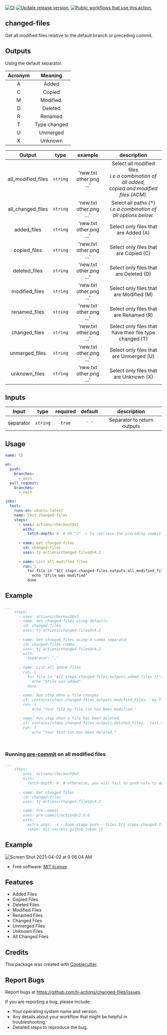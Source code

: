 [![CI](https://github.com/tj-actions/changed-files/actions/workflows/test.yml/badge.svg)](https://github.com/tj-actions/changed-files/actions/workflows/test.yml) [![Update release version.](https://github.com/tj-actions/changed-files/actions/workflows/sync-release-version.yml/badge.svg)](https://github.com/tj-actions/changed-files/actions/workflows/sync-release-version.yml) <a href="https://github.com/search?q=tj-actions+changed-files+path%3A.github%2Fworkflows+language%3AYAML&type=code" target="_blank" title="Public workflows that use this action."><img src="https://img.shields.io/endpoint?url=https%3A%2F%2Fapi-git-master.endbug.vercel.app%2Fapi%2Fgithub-actions%2Fused-by%3Faction%3Dtj-actions%2Fchanged-files%26badge%3Dtrue" alt="Public workflows that use this action."></a>

changed-files
-------------

Get all modified files relative to the default branch or preceding commit.


## Outputs

Using the default separator.

| Acronym   |  Meaning     |
|:---------:|:------------:|
| A         | Added        |
| C         | Copied       |
| M         | Modified.    |
| D         | Deleted      |
| R         | Renamed      |
| T         | Type changed |
| U         | Unmerged     |
| X         | Unknown      |


|   Output             |    type      |  example                       |         description                      |
|:-------------------:|:------------:|:------------------------------:|:----------------------------------------:|
| all_modified_files   |  `string`    |    'new.txt other.png ...'     |  Select all modified files <br /> *i.e a combination of all added, <br />copied and modified files (ACM).*  |
| all_changed_files   |  `string`    |    'new.txt other.png ...'     |  Select all paths (*) <br /> *i.e a combination of all options below.*  |
| added_files         |  `string`    |    'new.txt other.png ...'     |  Select only files that are Added (A)    |
| copied_files        |  `string`    |    'new.txt other.png ...'     |  Select only files that are Copied (C)   |
| deleted_files       |  `string`    |    'new.txt other.png ...'     |  Select only files that are Deleted (D)  |
| modified_files      |  `string`    |    'new.txt other.png ...'     |  Select only files that are Modified (M) |
| renamed_files       |  `string`    |    'new.txt other.png ...'     |  Select only files that are Renamed (R)  |
| changed_files       |  `string`    |    'new.txt other.png ...'     |  Select only files that have their file type changed (T) |
| unmerged_files      |  `string`    |    'new.txt other.png ...'     |  Select only files that are Unmerged (U) |
| unknown_files       |  `string`    |    'new.txt other.png ...'     |  Select only files that are Unknown (X)  |


## Inputs

|   Input       |    type    |  required      |  default                      |  description  |
|:-------------:|:-----------:|:-------------:|:----------------------------:|:-------------:|
| separator         |  `string`   |    `true` |                          `' '` |  Separator to return outputs        |


## Usage

```yaml
name: CI

on:
  push:
    branches:
      - main
  pull_request:
    branches:
      - main

jobs:
  test:
    runs-on: ubuntu-latest
    name: Test changed-files
    steps:
      - uses: actions/checkout@v2
        with:
          fetch-depth: 0  # OR "2" -> To retrieve the preceding commit.
      
      - name: Get changed files
        id: changed-files
        uses: tj-actions/changed-files@v4.2
      
      - name: List all modified files
        run: |
          for file in "${{ steps.changed-files.outputs.all_modified_files }}"; do
            echo "$file was modified"
          done
```


## Example

```yaml
...
    steps:
      - uses: actions/checkout@v2
      - name: Get changed files using defaults
        id: changed-files
        uses: tj-actions/changed-files@v4.2
      
      - name: Get changed files using a comma separator
        id: changed-files-comma
        uses: tj-actions/changed-files@v4.2
        with:
          separator: ","
       
      - name: List all added files
        run: |
          for file in "${{ steps.changed-files.outputs.added_files }}"; do
            echo "$file was added"
          done
          
      - name: Run step when a file changes
        if: contains(steps.changed-files.outputs.modified_files, 'my-file.txt')
        run: |
            echo "Your file my-file.txt has been modified."

      - name: Run step when a file has been deleted
        if: contains(steps.changed-files.outputs.deleted_files, 'test.txt')
        run: |
            echo "Your test.txt has been deleted."
            
        
```

### Running [pre-commit](https://pre-commit.com/) on all modified files

```yaml
...
    steps:
      - uses: actions/checkout@v2
        with:
          fetch-depth: 0  # otherwise, you will fail to push refs to dest repo
      
      - name: Get changed files
        id: changed-files
        uses: tj-actions/changed-files@v4.2

      - name: Pre-commit
        uses: pre-commit/action@v2.0.0
        with:
          extra_args: -v --hook-stage push --files ${{ steps.changed-files.outputs.all_modified_files }}
          token: ${{ secrets.github_token }}
```




## Example

![Screen Shot 2021-04-02 at 9 06 04 AM](https://user-images.githubusercontent.com/17484350/113418057-b9fff600-9392-11eb-84e5-f5a91bfa8b11.png)



* Free software: [MIT license](LICENSE)


Features
--------
- Added Files
- Copied Files
- Deleted Files
- Modified Files
- Renamed Files
- Changed Files
- Unmerged Files
- Unknown Files
- All Changed Files


Credits
-------

This package was created with [Cookiecutter](https://github.com/cookiecutter/cookiecutter).



Report Bugs
-----------

Report bugs at https://github.com/tj-actions/changed-files/issues.

If you are reporting a bug, please include:

* Your operating system name and version.
* Any details about your workflow that might be helpful in troubleshooting.
* Detailed steps to reproduce the bug.
